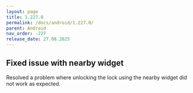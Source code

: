 ```yaml
---
layout: page
title: 1.227.0
permalink: /docs/android/1.227.0/
parent: Android
nav_order: -227
release_date: 27.08.2025
---
```


## Fixed issue with nearby widget
Resolved a problem where unlocking the lock using the nearby widget did not work as expected.